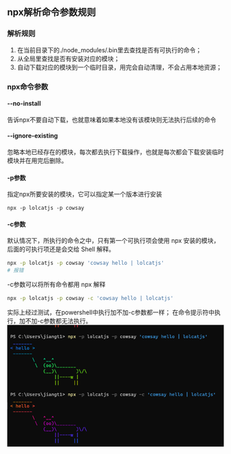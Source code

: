 ## npx解析命令参数规则

### 解析规则

1. 在当前目录下的./node_modules/.bin里去查找是否有可执行的命令；
1. 从全局里查找是否有安装对应的模块；
1. 自动下载对应的模块到一个临时目录，用完会自动清理，不会占用本地资源；

### npx命令参数

#### --no-install

告诉npx不要自动下载，也就意味着如果本地没有该模块则无法执行后续的命令

#### --ignore-existing

忽略本地已经存在的模块，每次都去执行下载操作，也就是每次都会下载安装临时模块并在用完后删除。

#### -p参数

指定npx所要安装的模块，它可以指定某一个版本进行安装

    npx -p lolcatjs -p cowsay

#### -c参数

默认情况下，所执行的命令之中，只有第一个可执行项会使用 npx 安装的模块，后面的可执行项还是会交给 Shell 解释。

```sh
npx -p lolcatjs -p cowsay 'cowsay hello | lolcatjs'
# 报错
```

-c参数可以将所有命令都用 npx 解释

```sh
npx -p lolcatjs -p cowsay -c 'cowsay hello | lolcatjs'
```

实际上经过测试，在powershell中执行加不加-c参数都一样；
在命令提示符中执行，加不加-c参数都无法执行。
![Alt text](image.png)
